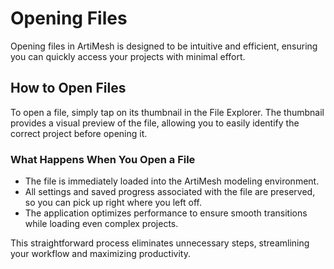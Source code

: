 # Opening Files  

Opening files in ArtiMesh is designed to be intuitive and efficient, ensuring you can quickly access your projects with minimal effort.  

## How to Open Files  
To open a file, simply tap on its thumbnail in the File Explorer. The thumbnail provides a visual preview of the file, allowing you to easily identify the correct project before opening it.  

### What Happens When You Open a File  
- The file is immediately loaded into the ArtiMesh modeling environment.  
- All settings and saved progress associated with the file are preserved, so you can pick up right where you left off.  
- The application optimizes performance to ensure smooth transitions while loading even complex projects.  

This straightforward process eliminates unnecessary steps, streamlining your workflow and maximizing productivity.  